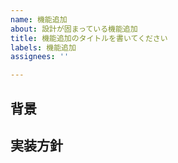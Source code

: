 ```yaml
---
name: 機能追加
about: 設計が固まっている機能追加
title: 機能追加のタイトルを書いてください
labels: 機能追加
assignees: ''

---
```


## 背景
<!-- 機能追加の理由を具体的に記入 -->
<!-- (例)
* 〇〇な機能が欲しいと FB をもらったため
* UI/UX 向上活動の一環
-->

## 実装方針
<!-- ここに記入してください -->